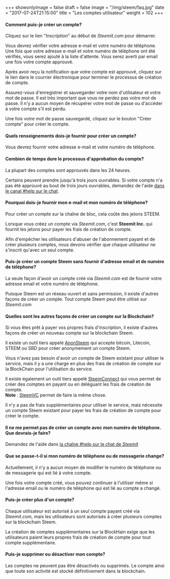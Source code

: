 +++
showonlyimage = false
draft = false
image = "/img/steem/faq.jpg"
date = "2017-07-24T21:15:00"
title = "Les comptes utilisateur"
weight = 102
+++

<!--more-->

#### Comment puis-je créer un compte?

Cliquez sur le lien "_Inscription_" au début de *Steemit.com* pour démarrer.

Vous devrez vérifier votre adresse e-mail et votre numéro de téléphone.
Une fois que votre adresse e-mail et votre numéro de téléphone ont été vérifiés, vous serez ajouté à la liste d'attente. Vous serez averti par email une fois votre compte approuvé.

Après avoir reçu la notification que votre compte est approuvé, cliquez sur le lien dans le courrier électronique pour terminer le processus de création de compte. 

Assurez-vous d'enregistrer et sauvegarder votre nom d'utilisateur et votre mot de passe. Il est très important que vous ne perdez pas votre mot de passe. Il n'y a aucun moyen de récupérer votre mot de passe ou d'accéder à votre compte s'il est perdu. 

Une fois votre mot de passe sauvegardé, cliquez sur le bouton "Créer compte" pour créer le compte.

#### Quels renseignements dois-je fournir pour créer un compte?

Vous devrez fournir votre adresse e-mail et votre numéro de téléphone.

#### Combien de temps dure le processus d'approbation du compte?

La plupart des comptes sont approuvés dans les 24 heures.

Certains peuvent prendre jusqu'à trois jours ouvrables. Si votre compte n'a pas été approuvé au bout de trois jours ouvrables, demandez de l'aide [dans le canal #help sur le chat](https://steemit.chat/channel/help).

#### Pourquoi dois-je fournir mon e-mail et mon numéro de téléphone?

Pour créer un compte sur la chaîne de bloc, cela coûte des jetons STEEM.

Lorsque vous créez un compte via *Steemit.com*, c'est **Steemit Inc.** qui fournit les jetons pour payer les frais de création de compte.

Afin d'empêcher les utilisateurs d'abuser de l'abonnement payant et de créer plusieurs comptes, nous devons vérifier que chaque utilisateur ne s'inscrit qu'avec un seul compte.

#### Puis-je créer un compte Steem sans fournir d'adresse email et de numéro de téléphone?

La seule façon d'avoir un compte créé via *Steemit.com* est de fournir votre adresse email et votre numéro de téléphone.

Puisque Steem est un réseau ouvert et sans permission, il existe d'autres façons de créer un compte. Tout compte Steem peut être utilisé sur *Steemit.com*

#### Quelles sont les autres façons de créer un compte sur la Blockchain?

Si vous êtes prêt à payer vos propres frais d'inscription, il existe d'autres façons de créer un nouveau compte sur la blockchain Steem.

Il existe un outil tiers appelé [AnonSteem](https://anon.steem.network/) qui accepte bitcoin, Litecoin, STEEM ou SBD pour créer anonymement un compte Steem.

Vous n'avez pas besoin d'avoir un compte de Steem existant pour utiliser le service, mais il y a une charge en plus des frais de création de compte sur la BlockChain pour l'utilisation du service.

Il existe également un outil tiers appelé [SteemConnect](https://steemconnect.com/) qui vous permet de créer des comptes en payant ou en déléguant les frais de création de compte.  
**Note** : [SteemVC](https://account.steem.vc/) permet de faire la même chose.

Il n'y a pas de frais supplémentaires pour utiliser le service, mais nécessite un compte Steem existant pour payer les frais de création de compte pour créer le compte.

#### Il ne me permet pas de créer un compte avec mon numéro de téléphone. Que devrais-je faire?

Demandez de l'aide dans [la chaîne #help sur le chat de *Steemit*](https://steemit.chat/channel/help)

#### Que se passe-t-il si mon numéro de téléphone ou de messagerie change?

Actuellement, il n'y a aucun moyen de modifier le numéro de téléphone ou de messagerie qui est lié à votre compte.

Une fois votre compte créé, vous pouvez continuer à l'utiliser même si l'adresse email ou le numéro de téléphone qui est lié au compte a changé.

#### Puis-je créer plus d'un compte?

Chaque utilisateur est autorisé à un seul compte payant créé via *Steemit.com*, mais les utilisateurs sont autorisés à créer plusieurs comptes sur la blockchain Steem.

La création de comptes supplémentaires sur la BlockHain exige que les utilisateurs paient leurs propres frais de création de compte pour tout compte supplémentaire.

#### Puis-je supprimer ou désactiver mon compte?

Les comptes ne peuvent pas être désactivés ou supprimés.
Le compte ainsi que toute son activité est stocké définitivement dans la blockchain.
